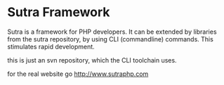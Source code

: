 # Sutra Framework #

Sutra is a framework for PHP developers.
It can be extended by libraries from the sutra repository, by using CLI (commandline) commands.
This stimulates rapid development.

this is just an svn repository, which the CLI toolchain uses.

for the real website go http://www.sutraphp.com